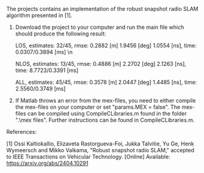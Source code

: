 The projects contains an implementation of the robust snapshot radio SLAM algorithm presented in [1].

1. Download the project to your computer and run the main file which should produce the following result:

   LOS, estimates:  32/45, rmse: 0.2882 [m] 1.9456 [deg] 1.0554 [ns], time: 0.0307/0.3894 [ms] \n
   
   NLOS, estimates: 13/45, rmse: 0.4886 [m] 2.2702 [deg] 2.1263 [ns], time: 8.7723/0.3391 [ms]

   ALL, estimates:  45/45, rmse: 0.3578 [m] 2.0447 [deg] 1.4485 [ns], time: 2.5560/0.3749 [ms]

3. If Matlab throws an error from the mex-files, you need to either compile the mex-files on your computer or set "params.MEX = false". The mex-files can be compiled using CompileCLibraries.m found in the folder ".\mex files". Further instructions can be found in CompileCLibraries.m.     

References:

[1] Ossi Kaltiokallio, Elizaveta Rastorgueva-Foi, Jukka Talvitie, Yu Ge, Henk Wymeersch and Mikko Valkama, "Robust snapshot radio SLAM," accepted to IEEE Transactions on Vehicular Technology. [Online] Available: https://arxiv.org/abs/2404.10291

